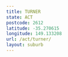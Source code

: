 ```yaml
---
title: TURNER
state: ACT
postcode: 2612
latitude: -35.270615
longitude: 149.133208
url: /act/turner/
layout: suburb
---
```

